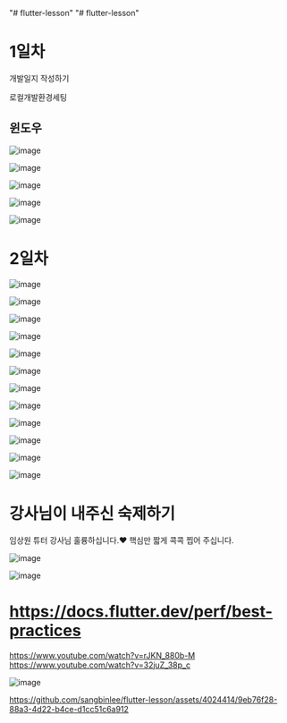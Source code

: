 "# flutter-lesson" 
"# flutter-lesson" 



# 1일차
개발일지 작성하기


로컬개발환경세팅
## 윈도우
 ![image](https://github.com/sangbinlee/flutter-lesson/assets/4024414/4d9132bb-9c9b-426d-8614-3c0d80dbf05c)



![image](https://github.com/sangbinlee/flutter-lesson/assets/4024414/8eb1569b-5550-4420-aaeb-c57a8c4e40b4)




![image](https://github.com/sangbinlee/flutter-lesson/assets/4024414/dbf45893-47f2-4253-9cac-96306e1c5352)


![image](https://github.com/sangbinlee/flutter-lesson/assets/4024414/74576768-a5a8-408b-a2ec-d69b782ebb2e)


![image](https://github.com/sangbinlee/flutter-lesson/assets/4024414/9d5423c4-e685-4acd-b703-a2e9af9284b2)


# 2일차



![image](https://github.com/sangbinlee/flutter-lesson/assets/4024414/44136176-b3f6-476f-af30-d9635ac76563)

![image](https://github.com/sangbinlee/flutter-lesson/assets/4024414/805899f4-b609-4b14-90aa-1ca7bf6b27e0)




![image](https://github.com/sangbinlee/flutter-lesson/assets/4024414/acab0043-77c6-4951-9c07-dc68b6ab81f5)




![image](https://github.com/sangbinlee/flutter-lesson/assets/4024414/90a8d86c-a83c-4ce2-9694-54fec88d6478)




![image](https://github.com/sangbinlee/flutter-lesson/assets/4024414/11347778-3c69-422a-85cd-b6769e665cc8)










![image](https://github.com/sangbinlee/flutter-lesson/assets/4024414/35056426-73e7-4eb7-b800-6c40d173cb04)



![image](https://github.com/sangbinlee/flutter-lesson/assets/4024414/12bf28fe-fa5d-4d17-9f96-65d6528a2673)



![image](https://github.com/sangbinlee/flutter-lesson/assets/4024414/cc6c7ec2-49da-4204-a3df-390bf9629d00)


![image](https://github.com/sangbinlee/flutter-lesson/assets/4024414/5e645d59-3cdf-417b-acdd-8ea6a49d326e)


![image](https://github.com/sangbinlee/flutter-lesson/assets/4024414/6d149494-a2f1-4a46-875c-f94045bc8074)





![image](https://github.com/sangbinlee/flutter-lesson/assets/4024414/796fc699-79e9-44cd-af25-52e18422a65a)




![image](https://github.com/sangbinlee/flutter-lesson/assets/4024414/0b7d2855-d97c-4495-a4d7-51f1297a3cfe)





# 강사님이 내주신 숙제하기 
임상원 튜터 강사님 훌륭하십니다.❤️ 핵심만 짧게 콕콕 찝어 주십니다.  

![image](https://github.com/sangbinlee/flutter-lesson/assets/4024414/49f71b48-17c7-4c8e-b66d-78a2569de2bf)



![image](https://github.com/sangbinlee/flutter-lesson/assets/4024414/ab34f12d-2907-4b22-abf8-44696462f544)








# https://docs.flutter.dev/perf/best-practices


https://www.youtube.com/watch?v=rJKN_880b-M
https://www.youtube.com/watch?v=32juZ_38p_c



![image](https://github.com/sangbinlee/flutter-lesson/assets/4024414/f35f1a46-24f5-4753-9286-dfb56f02fc0f)




https://github.com/sangbinlee/flutter-lesson/assets/4024414/9eb76f28-88a3-4d22-b4ce-d1cc51c6a912


